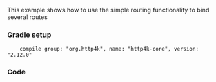 This example shows how to use the simple routing functionality to bind several routes

### Gradle setup
```
    compile group: "org.http4k", name: "http4k-core", version: "2.12.0"
```

### Code
<script src="http://gist-it.appspot.com/https://github.com/http4k/http4k/blob/master/src/docs/cookbook/simple_routing/example.kt"></script>
